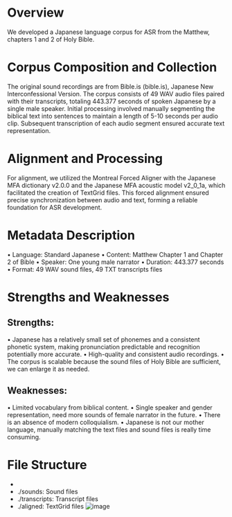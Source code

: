 # Overview
We developed a Japanese language corpus for ASR from the Matthew, chapters 1 and 2 of Holy Bible.

# Corpus Composition and Collection
The original sound recordings are from Bible.is (bible.is), Japanese New Interconfessional Version. The corpus consists of 49 WAV audio files paired with their transcripts, totaling 443.377 seconds of spoken Japanese by a single male speaker. Initial processing involved manually segmenting the biblical text into sentences to maintain a length of 5-10 seconds per audio clip. Subsequent transcription of each audio segment ensured accurate text representation.

# Alignment and Processing
For alignment, we utilized the Montreal Forced Aligner with the Japanese MFA dictionary v2.0.0 and the Japanese MFA acoustic model v2_0_1a, which facilitated the creation of TextGrid files. This forced alignment ensured precise synchronization between audio and text, forming a reliable foundation for ASR development.

# Metadata Description
•	Language: Standard Japanese
•	Content: Matthew Chapter 1 and Chapter 2 of Bible
•	Speaker: One young male narrator
•	Duration: 443.377 seconds
•	Format: 49 WAV sound files, 49 TXT transcripts files

# Strengths and Weaknesses
## Strengths:
•	Japanese has a relatively small set of phonemes and a consistent phonetic system, making pronunciation predictable and recognition potentially more accurate. 
•	High-quality and consistent audio recordings.
•	The corpus is scalable because the sound files of Holy Bible are sufficient, we can enlarge it as needed.
## Weaknesses:
•	Limited vocabulary from biblical content.
•	Single speaker and gender representation, need more sounds of female narrator in the future.
•	There is an absence of modern colloquialism.
•	Japanese is not our mother language, manually matching the text files and sound files is really time consuming. 

# File Structure
-
-	./sounds: Sound files 
-	./transcripts: Transcript files
-	./aligned: TextGrid files
![image](https://github.com/yuh2k/Japanese-ASR/assets/48446719/dca71de7-fa4d-41da-ba12-07a45e21c5c2)
